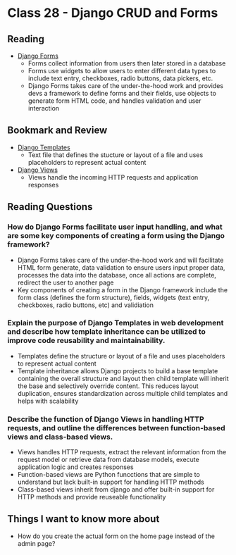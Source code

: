# Class 28 - Django CRUD and Forms

## Reading

- [Django Forms](https://developer.mozilla.org/en-US/docs/Learn/Server-side/Django/Forms)
    - Forms collect information from users then later stored in a database
    - Forms use widgets to allow users to enter different data types to include text entry, checkboxes, radio buttons, data pickers, etc.
    - Django Forms takes care of the under-the-hood work and provides devs a framework to define forms and their fields, use objects to generate form HTML code, and handles validation and user interaction

## Bookmark and Review

- [Django Templates](https://developer.mozilla.org/en-US/docs/Learn/Server-side/Django/Home_page)
    - Text file that defines the stucture or layout of a file and uses placeholders to represent actual content
- [Django Views](https://developer.mozilla.org/en-US/docs/Learn/Server-side/Django/Generic_views)
    - Views handle the incoming HTTP requests and application responses

## Reading Questions

### How do Django Forms facilitate user input handling, and what are some key components of creating a form using the Django framework?

- Django Forms takes care of the under-the-hood work and will facilitate HTML form generate, data validation to ensure users input proper data, processes the data into the database, once all actions are complete, redirect the user to another page
- Key components of creating a form in the Django framework include the form class (defines the form structure), fields, widgets (text entry, checkboxes, radio buttons, etc) and validiation

### Explain the purpose of Django Templates in web development and describe how template inheritance can be utilized to improve code reusability and maintainability.

- Templates define the structure or layout of a file and uses placeholders to represent actual content
- Template inheritance allows Django projects to build a base template containing the overall structure and layout then child template will inherit the base and selectively override content. This reduces layout duplication, ensures standardization across multiple child templates and helps with scalability

### Describe the function of Django Views in handling HTTP requests, and outline the differences between function-based views and class-based views.

- Views handles HTTP requests, extract the relevant information from the request model or retrieve data from database models, execute application logic and creates responses
- Function-based views are Python funcctions that are simple to understand but lack built-in support for handling HTTP methods
- Class-based views inherit from django and offer built-in support for HTTP methods and provide reuseable functionality 

## Things I want to know more about

- How do you create the actual form on the home page instead of the admin page?
